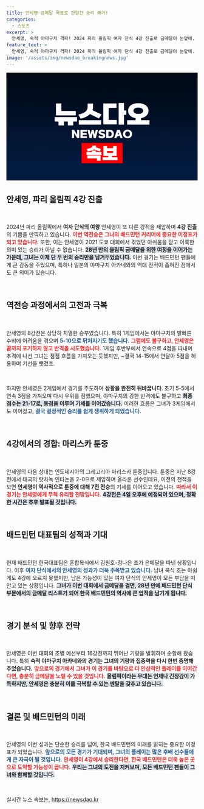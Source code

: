 ```yaml
---
title: 안세영 금메달 목표로 한일전 승리 쾌거!
categories:
  - 스포츠
excerpt: >
  안세영, 숙적 야마구치 격파! 2024 파리 올림픽 여자 단식 4강 진출로 금메달이 눈앞에. 역대 전적 우세 속 인도네시아 툰중과의 결전이 남았다. 28년 만의 역사를 만들어갈 시간!
feature_text: >
  안세영, 숙적 야마구치 격파! 2024 파리 올림픽 여자 단식 4강 진출로 금메달이 눈앞에. 역대 전적 우세 속 인도네시아 툰중과의 결전이 남았다. 28년 만의 역사를 만들어갈 시간!
image: '/assets/img/newsdao_breakingnews.jpg'
---
```


<p><img src="/assets/img/newsdao_breakingnews.jpg" alt="ontimetimes 속보" /></p>

<h2 data-ke-size="size26">안세영, 파리 올림픽 4강 진출</h2>

<p data-ke-size="size16">&nbsp;</p>

<p data-ke-size="size16">2024년 파리 올림픽에서 <b>여자 단식의 여왕</b> 안세영이 또 다른 강적을 제압하며 <b>4강 진출</b>의 기쁨을 만끽하고 있습니다. <b><span style="color: #ee2323;">이번 역전승은 그녀의 배드민턴 커리어에 중요한 이정표가 되고 있습니다.</span></b> 또한, 이는 안세영이 2021 도쿄 대회에서 겪었던 아쉬움을 딛고 이룩한 의미 있는 승리가 아닐 수 없습니다. <b><span style="background-color: #21538527;">28년 만의 올림픽 금메달을 위한 여정을 이어가는 가운데, 그녀는 이제 단 두 번의 승리만을 남겨두었습니다.</span></b> 이번 경기는 배드민턴 팬들에게 큰 감동을 주었으며, 특히나 일본의 야마구치 아카네와의 역대 전적이 좁혀진 점에서도 큰 의미가 있습니다.</p>

<p data-ke-size="size16">&nbsp;</p>

<h2 data-ke-size="size26">역전승 과정에서의 고전과 극복</h2>

<p data-ke-size="size16">&nbsp;</p>

<p data-ke-size="size16">안세영의 8강전은 상당히 치열한 승부였습니다. 특히 1게임에서는 야마구치의 발빠른 수비에 어려움을 겪으며 <b><span style="color: #1a5490;">5-10으로 뒤처지기도 했습니다.</span></b> <b><span style="color: #ee2323;">그럼에도 불구하고, 안세영은 끝까지 포기하지 않고 반격을 시도했습니다.</span></b> 1게임 후반부에서 연속으로 4점을 따내며 추격에 나선 그녀는 점점 흐름을 가져오는 듯했지만, ~결국 14-15에서 연달아 5점을 허용하며 기선을 뺏겼죠.</p>

<p data-ke-size="size16">&nbsp;</p>

<p data-ke-size="size16">하지만 안세영은 2게임에서 경기를 주도하며 <b>상황을 완전히 뒤바꿉니다</b>. 초기 5-5에서 연속 3점을 가져오며 다시 우위를 점했으며, 야마구치의 강한 반격에도 불구하고 <b><span style="background-color: #21538527;">최종 점수는 21-17로, 동점을 이루며 기세를 이어갔습니다.</span></b> 이러한 흐름은 그녀가 3게임에서도 이어졌고, <b><span style="color: #1a5490;">결국 결정적인 승리를 쉽게 쟁취하게 되었습니다.</span></b></p>

<p data-ke-size="size16">&nbsp;</p>

<h2 data-ke-size="size26">4강에서의 경합: 마리스카 툰중</h2>

<p data-ke-size="size16">&nbsp;</p>

<p data-ke-size="size16">안세영의 다음 상대는 인도네시아의 그레고리아 마리스카 툰중입니다. 툰중은 지난 8강전에서 태국의 랏차녹 인타논을 2-0으로 제압하며 올라온 선수인데요, 이전의 전적을 보면 <b>안세영이 역사적으로 툰중에 대해 7전 전승</b>의 기세를 이어오고 있습니다. <b><span style="color: #ee2323;">따라서 이 경기는 안세영에게 무척 유리할 전망입니다.</span></b> <b><span style="background-color: #21538527;">4강전은 4일 오후에 예정되어 있으며, 정확한 시간은 추후 발표될 것입니다.</span></b></p>

<p data-ke-size="size16">&nbsp;</p>

<h2 data-ke-size="size26">배드민턴 대표팀의 성적과 기대</h2>

<p data-ke-size="size16">&nbsp;</p>

<p data-ke-size="size16">현재 배드민턴 한국대표팀은 혼합복식에서 김원호-정나은 조가 은메달을 따낸 상황입니다. 이후 <b><span style="color: #1a5490;">여자 단식에서의 안세영의 성과가 더욱 주목받고 있습니다.</span></b> 남녀 복식 조는 아쉽게도 4강에 오르지 못했지만, 남은 가능성이 있는 여자 단식의 안세영이 모든 부담을 떠안고 있는 상황입니다. <b><span style="background-color: #21538527;">그녀가 이번 대회에서 금메달을 걸면, 28년 만에 배드민턴 단식 부문에서의 금메달 리스트가 되어 한국 배드민턴의 역사에 큰 업적을 남기게 됩니다.</span></b></p>

<p data-ke-size="size16">&nbsp;</p>

<h2 data-ke-size="size26">경기 분석 및 향후 전략</h2>

<p data-ke-size="size16">&nbsp;</p>

<p data-ke-size="size16">안세영은 이번 대회의 조별 예선부터 16강전까지 뛰어난 기량을 발휘하며 순항해 왔습니다. 특히 <b>숙적 야마구치 아카네와의 경기는 그녀의 기량과 집중력을 다시 한번 증명해주었습니다.</b> <b><span style="color: #ee2323;">앞으로의 경기에서 그녀가 이 경기를 바탕으로 더 인상적인 플레이를 이어간다면, 충분히 금메달을 노릴 수 있을 것입니다.</span></b> <b><span style="background-color: #21538527;">올림픽이라는 무대는 언제나 긴장감이 가득하지만, 안세영은 충분히 이를 극복할 수 있는 멘탈을 갖추고 있습니다.</span></b></p>

<p data-ke-size="size16">&nbsp;</p>

<h2 data-ke-size="size26">결론 및 배드민턴의 미래</h2>

<p data-ke-size="size16">&nbsp;</p>

<p data-ke-size="size16">안세영의 이번 성과는 단순한 승리를 넘어, 한국 배드민턴의 미래를 밝히는 중요한 이정표가 되었습니다. <b><span style="color: #1a5490;">앞으로의 모든 경기가 기대되며, 그녀의 플레이는 많은 후배 선수들에게 큰 자극이 될 것입니다.</span></b> <b><span style="color: #ee2323;">안세영이 4강에서 승리한다면, 한국 배드민턴은 더욱 높은 곳으로 도약할 가능성이 큽니다.</span></b> <b><span style="background-color: #21538527;">우리는 그녀의 도전을 지켜보며, 모든 배드민턴 팬들이 그녀와 함께할 것입니다.</span></b></p>

<p data-ke-size="size16">&nbsp;</p>
실시간 뉴스 속보는, <a href="https://newsdao.kr" rel="dofollow">https://newsdao.kr</a>


